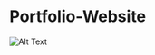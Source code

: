 # Portfolio-Website
![Alt Text](https://github.com/muskaangupta98/Portfolio-Website/blob/master/Portfolio%20Website.gif)

